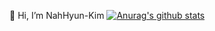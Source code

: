  👋 Hi, I’m NahHyun-Kim
[![Anurag's github stats](https://github-readme-stats.vercel.app/api?username=NahHyun-Kim)](https://github.com/NahHyun-Kim/github-readme-stats)

